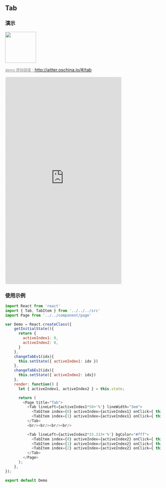 ## Tab

### 演示

<img width="100" src="http://qr.topscan.com/api.php?text=http://aitter.oschina.io/#/tab"/>

<a href="http://aitter.oschina.io/#/tab" target="_blank" style="font-size:12px;color:#888;">demo 原始链接：http://aitter.oschina.io/#/tab</a>

<div style="width:377px;height:667px;display:inline-block;border:1px dashed #ececec;border-radius:5px;overflow:hidden;">
  <iframe src="http://aitter.oschina.io/#/tab" width="375" height="667" border="0" frameborder="0"></iframe>
</div>


### 使用示例

``` javascript
import React from 'react'
import { Tab, TabItem } from '../../../src'
import Page from '../../component/page'

var Demo = React.createClass({
    getInitialState(){
      return {
        activeIndex1: 0,
        activeIndex2: 0,
      }
    },
    changeTabEv1(idx){
      this.setState({ activeIndex1: idx })
    },
    changeTabEv2(idx){
      this.setState({ activeIndex2: idx})
    },
    render: function() {
      let { activeIndex1, activeIndex2 } = this.state;

      return (
        <Page title="Tab">
          <Tab lineLeft={activeIndex1*50+'%'} lineWidth="3em">
            <TabItem index={0} activeIndex={activeIndex1} onClick={ this.changeTabEv1 }>已发货</TabItem>
            <TabItem index={1} activeIndex={activeIndex1} onClick={ this.changeTabEv1 }>未发货</TabItem>
          </Tab>
          <br/><br/><br/><br/>

          <Tab lineLeft={activeIndex2*33.333+'%'} bgColor="#fff">
            <TabItem index={0} activeIndex={activeIndex2} onClick={ this.changeTabEv2 }>已发货</TabItem>
            <TabItem index={1} activeIndex={activeIndex2} onClick={ this.changeTabEv2 }>未发货</TabItem>
            <TabItem index={2} activeIndex={activeIndex2} onClick={ this.changeTabEv2 }>全部订单</TabItem>
          </Tab>
        </Page>
      );
    },
});

export default Demo

```
